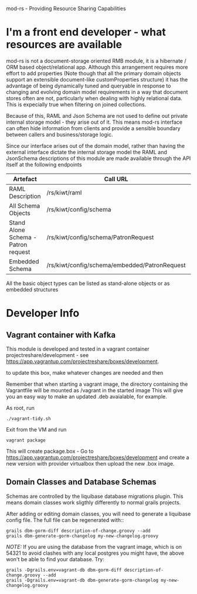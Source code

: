 mod-rs - Providing Resource Sharing Capabilities

# I'm a front end developer - what resources are available

mod-rs is not a document-storage oriented RMB module, it is a hibernate / ORM based object/relational app. Although this arrangement
requires more effort to add properties (Note though that all the primary domain objects support an extensible document-like customProperties structure)
it has the advantage of being dynamically tuned and queryable in response to changing and evolving domain model requirements in a way that document stores often 
are not, particularly when dealing with highly relational data. This is expecially true when filtering on joined collections.

Because of this, RAML and Json Schema are not used to define out private internal storage model - they arise out of it. This means mod-rs
interface can often hide information from clients and provide a sensible boundary between callers and business/storage logic.

Since our interface arises out of the domain model, rather than having the external interface dictate the internal storage model the RAML and JsonSchema
descriptions of this module are made available through the API itself at the following endpoints

| Artefact | Call URL | Notes |
|---|---|---|
| RAML Description | /rs/kiwt/raml | human maintained in service/grails-app/controllers/mod/rs/RSConfigurationController |
| All Schema Objects | /rs/kiwt/config/schema | All schema objects |
| Stand Alone Schema - Patron request | /rs/kiwt/config/schema/PatronRequest | The schema for PatronRequest with all it's sub-objects embedded in a single schema |
| Embedded Schema | /rs/kiwt/config/schema/embedded/PatronRequest | The schema for PatronRequest with all it's sub-objects embedded in a single schema |

All the basic object types can be listed as stand-alone objects or as embedded structures

# Developer Info

## Vagrant container with Kafka 

This module is developed and tested in a vagrant container projectreshare/development - see
https://app.vagrantup.com/projectreshare/boxes/development.

to update this box, make whatever changes are needed and then

Remember that when starting a vagrant image, the directory containing the Vagrantfile will be mounted as /vagrant in the started image
This will give you an easy way to make an updated .deb avaialable, for example.

As root, run 

    ./vagrant-tidy.sh

Exit from the VM and run

    vagrant package

This will create package.box - Go to https://app.vagrantup.com/projectreshare/boxes/development and create a new version with provider virtualbox then
upload the new .box image.

## Domain Classes and Database Schemas

Schemas are controlled by the liquibase database migrations plugin. This means domain classes work sligthly differently to normal grails projects.

After adding or editing domain classes, you will need to generate a liquibase config file. The full file can be regenerated with::

    grails dbm-gorm-diff description-of-change.groovy --add
    grails dbm-generate-gorm-changelog my-new-changelog.groovy

_NOTE:_ If you are using the database from the vagrant image, which is on 54321 to avoid clashes with any local postgres you might have,
the above won't be able to find your database. Try:

    grails -Dgrails.env=vagrant-db dbm-gorm-diff description-of-change.groovy --add
    grails -Dgrails.env=vagrant-db dbm-generate-gorm-changelog my-new-changelog.groovy



